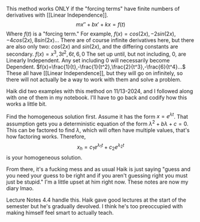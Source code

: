 
This method works ONLY if the "forcing terms" have finite numbers of derivatives with [[Linear Independence]].
$$mx''+bx'+kx=f(t)$$
Where $f(t)$ is a "forcing term."
For example, $f(x)=cos(2x), -2sin(2x), -4cos(2x), 8sin(2x)...$
There are of course infinite derivatives here, but there are also only two: $cos(2x)$ and $sin(2x)$, and the differing constants are secondary.
$f(x)=x^3,3t^2,6t,6,0$
The set up until, but not including, $0$, are Linearly Independent. Any set including 0 will necessarily become Dependent.
$f(x)=\frac{1}{t},-\frac{1}{t^2},\frac{2}{t^3},-\frac{6}{t^4}...$
These all have [[Linear Independence]], but they will go on infinitely, so there will not actually be a way to work with them and solve a problem.

Haik did two examples with this method on 11/13-2024, and I followed along with one of them in my notebook. I'll have to go back and codify how this works a little bit.

Find the homogeneous solution first. Assume it has the form $x=e^{\lambda t}$.
That assumption gets you a deterministic equation of the form $\lambda^2+b\lambda+c=0$.
This can be factored to find $\lambda$, which will often have multiple values, that's how factoring works.
Therefore, $$x_h=c_1e^{\lambda_1t}+c_2e^{\lambda_2t}$$
is your homogeneous solution.

From there, it's a fucking mess and as usual Haik is just saying "guess and you need your guess to be right and if you aren't guessing right you must just be stupid." I'm a little upset at him right now. These notes are now my diary lmao.

Lecture Notes 4.4 handle this. Haik gave good lectures at the start of the semester but he's gradually devolved. I think he's too preoccupied with making himself feel smart to actually teach.